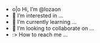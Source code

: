 - o|o Hi, I’m @lozaon
- 👀 I’m interested in ...
- 🌱 I’m currently learning ...
- 💞️ I’m looking to collaborate on ...
- :> How to reach me ...

<!---
lozaon/lozaon is a ✨ special ✨ repository because its `README.md` (this file) appears on your GitHub profile.
You can click the Preview link to take a look at your changes.
--->
